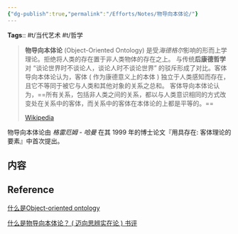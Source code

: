 ```yaml
---
{"dg-publish":true,"permalink":"/Efforts/Notes/物导向本体论/"}
---
```


**Tags**:: #t/当代艺术 #t/哲学

> **物导向本体论** (Object-Oriented Ontology) 是受*海德格尔*影响的形而上学理论。拒绝将人类的存在置于非人类物体的存在之上。 与传统**后康德哲学**对 “谈论世界时不谈论人，谈论人时不谈论世界” 的驳斥形成了对比。客体导向本体论认为，客体 ( 作为康德意义上的本体 ) 独立于人类感知而存在，且它不等同于被它与人类和其他对象的关系之总和。 客体导向本体论认为，==所有关系，包括非人类之间的关系，都以与人类意识相同的方式改变处在关系中的客体，而关系中的客体在本体论的上都是平等的。==
>
> [Wikipedia](https://en.wikipedia.org/wiki/Object-oriented_ontology)

物导向本体论由 *格雷厄姆 - 哈曼* 在其 1999 年的博士论文『用具存在: 客体理论的要素』中首次提出。

## 内容

## Reference

[什么是Object-oriented ontology](https://www.zhihu.com/question/65443238/answer/803824222)

[什么是物导向本体论？ ( 迈向思辨实在论 ) 书评](https://book.douban.com/review/13192770/)
